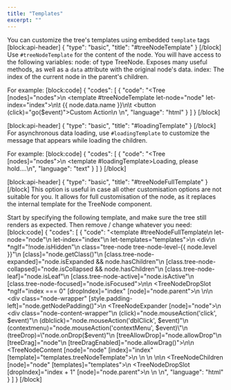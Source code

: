 ```yaml
---
title: "Templates"
excerpt: ""
---
```

You can customize the tree's templates using embedded `template` tags
[block:api-header]
{
  "type": "basic",
  "title": "#treeNodeTemplate"
}
[/block]
Use `#treeNodeTemplate` for the content of the node.
You will have access to the following variables:
node: of type TreeNode. Exposes many useful methods, as well as a `data` attribute with the original node's data.
index: The index of the current node in the parent's children.

For example:
[block:code]
{
  "codes": [
    {
      "code": "<Tree [nodes]=\"nodes\">\n  <template #treeNodeTemplate let-node=\"node\" let-index=\"index\">\n\t  <span>{{ node.data.name }}</span>\n\t  <button (click)=\"go($event)\">Custom Action</button>\n  </template>\n</Tree>",
      "language": "html"
    }
  ]
}
[/block]

[block:api-header]
{
  "type": "basic",
  "title": "#loadingTemplate"
}
[/block]
For asynchronous data loading, use `#loadingTemplate` to customize the message that appears while loading the children.

For example:
[block:code]
{
  "codes": [
    {
      "code": "<Tree [nodes]=\"nodes\">\n  <template #loadingTemplate>Loading, please hold....</template>\n</Tree>",
      "language": "text"
    }
  ]
}
[/block]

[block:api-header]
{
  "type": "basic",
  "title": "#treeNodeFullTemplate"
}
[/block]
This option is useful in case all other customisation options are not suitable for you.
It allows for full customisation of the node, as it replaces the internal template for the TreeNode component.

Start by specifying the following template, and make sure the tree still renders as expected.
Then remove / change whatever you need:
[block:code]
{
  "codes": [
    {
      "code": "<template #treeNodeFullTemplate\n          let-node=\"node\"\n          let-index=\"index\"\n          let-templates=\"templates\">\n  <div\n       *ngIf=\"!node.isHidden\"\n       class=\"tree-node tree-node-level-{{ node.level }}\"\n       [class]=\"node.getClass()\"\n       [class.tree-node-expanded]=\"node.isExpanded && node.hasChildren\"\n       [class.tree-node-collapsed]=\"node.isCollapsed && node.hasChildren\"\n       [class.tree-node-leaf]=\"node.isLeaf\"\n       [class.tree-node-active]=\"node.isActive\"\n       [class.tree-node-focused]=\"node.isFocused\">\n\n    <TreeNodeDropSlot *ngIf=\"index === 0\" [dropIndex]=\"index\" [node]=\"node.parent\">\n    </TreeNodeDropSlot>\n\n        <div class=\"node-wrapper\" [style.padding-left]=\"node.getNodePadding()\">\n          <TreeNodeExpander [node]=\"node\"></TreeNodeExpander>\n          <div class=\"node-content-wrapper\"\n            (click)=\"node.mouseAction('click', $event)\"\n            (dblclick)=\"node.mouseAction('dblClick', $event)\"\n            (contextmenu)=\"node.mouseAction('contextMenu', $event)\"\n            (treeDrop)=\"node.onDrop($event)\"\n            [treeAllowDrop]=\"node.allowDrop\"\n            [treeDrag]=\"node\"\n            [treeDragEnabled]=\"node.allowDrag()\">\n\n            <TreeNodeContent [node]=\"node\" [index]=\"index\" [template]=\"templates.treeNodeTemplate\">\n            </TreeNodeContent>\n          </div>\n        </div>\n\n      <TreeNodeChildren [node]=\"node\" [templates]=\"templates\"></TreeNodeChildren>\n      <TreeNodeDropSlot [dropIndex]=\"index + 1\" [node]=\"node.parent\"></TreeNodeDropSlot>\n    </div>\n  </template>\n",
      "language": "html"
    }
  ]
}
[/block]
